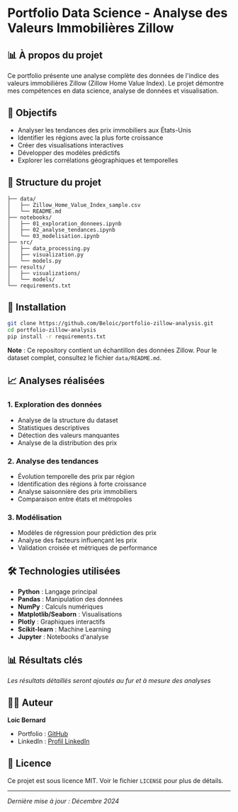 # Portfolio Data Science - Analyse des Valeurs Immobilières Zillow

## 📊 À propos du projet

Ce portfolio présente une analyse complète des données de l'indice des valeurs immobilières Zillow (Zillow Home Value Index). Le projet démontre mes compétences en data science, analyse de données et visualisation.

## 🎯 Objectifs

- Analyser les tendances des prix immobiliers aux États-Unis
- Identifier les régions avec la plus forte croissance
- Créer des visualisations interactives
- Développer des modèles prédictifs
- Explorer les corrélations géographiques et temporelles

## 📁 Structure du projet

```
├── data/
│   ├── Zillow_Home_Value_Index_sample.csv
│   └── README.md
├── notebooks/
│   ├── 01_exploration_donnees.ipynb
│   ├── 02_analyse_tendances.ipynb
│   └── 03_modelisation.ipynb
├── src/
│   ├── data_processing.py
│   ├── visualization.py
│   └── models.py
├── results/
│   ├── visualizations/
│   └── models/
└── requirements.txt
```

## 🚀 Installation

```bash
git clone https://github.com/Beloic/portfolio-zillow-analysis.git
cd portfolio-zillow-analysis
pip install -r requirements.txt
```

**Note** : Ce repository contient un échantillon des données Zillow. Pour le dataset complet, consultez le fichier `data/README.md`.

## 📈 Analyses réalisées

### 1. Exploration des données
- Analyse de la structure du dataset
- Statistiques descriptives
- Détection des valeurs manquantes
- Analyse de la distribution des prix

### 2. Analyse des tendances
- Évolution temporelle des prix par région
- Identification des régions à forte croissance
- Analyse saisonnière des prix immobiliers
- Comparaison entre états et métropoles

### 3. Modélisation
- Modèles de régression pour prédiction des prix
- Analyse des facteurs influençant les prix
- Validation croisée et métriques de performance

## 🛠️ Technologies utilisées

- **Python** : Langage principal
- **Pandas** : Manipulation des données
- **NumPy** : Calculs numériques
- **Matplotlib/Seaborn** : Visualisations
- **Plotly** : Graphiques interactifs
- **Scikit-learn** : Machine Learning
- **Jupyter** : Notebooks d'analyse

## 📊 Résultats clés

*Les résultats détaillés seront ajoutés au fur et à mesure des analyses*

## 👨‍💻 Auteur

**Loic Bernard**
- Portfolio : [GitHub](https://github.com/Beloic)
- LinkedIn : [Profil LinkedIn](https://linkedin.com/in/loic-bernard)

## 📄 Licence

Ce projet est sous licence MIT. Voir le fichier `LICENSE` pour plus de détails.

---

*Dernière mise à jour : Décembre 2024*
